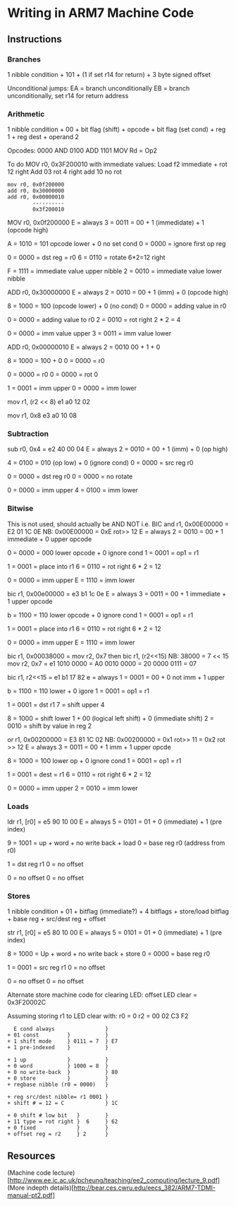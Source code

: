 # Writing in ARM7 Machine Code
## Instructions
### Branches
1 nibble condition + 101 + (1 if set r14 for return) + 3 byte signed offset

Unconditional jumps:
EA = branch unconditionally
EB = branch unconditionally, set r14 for return address

### Arithmetic
1 nibble condition + 00 + bit flag (shift) + opcode + bit flag (set cond) + reg 1 + reg dest + operand 2

Opcodes:
0000 AND
0100 ADD
1101 MOV Rd = Op2

To do MOV r0, 0x3F200010 with immediate values:
Load f2 immediate + rot 12 right
Add 03 rot 4 right
add 10 no rot 

```
mov r0, 0x0f200000
add r0, 0x30000000
add r0, 0x00000010
        ----------
        0x3f200010
```

MOV r0, 0x0f200000
E = always
3 = 0011 = 00 + 1 (immedidate) + 1 (opcode high)

A = 1010 = 101 opcode lower + 0 no set cond
0 = 0000 = ignore first op reg

0 = 0000 = dst reg = r0
6 = 0110 = rotate 6*2=12 right

F = 1111 = immediate value upper nibble
2 = 0010 = immediate value lower nibble

ADD r0, 0x30000000
E = always
2 = 0010 = 00 + 1 (imm) + 0 (opcode high)

8 = 1000 = 100 (opcode lower) + 0 (no cond)
0 = 0000 = adding value in r0

0 = 0000 = adding value to r0
2 = 0010 = rot right 2 * 2 = 4

0 = 0000 = imm value upper
3 = 0011 = imm value lower

ADD r0, 0x00000010
E = always
2 = 0010 00 + 1 + 0

8 = 1000 = 100 + 0
0 = 0000 = r0

0 = 0000 = r0
0 = 0000 = rot 0

1 = 0001 = imm upper
0 = 0000 = imm lower

mov r1, (r2 << 8)
e1 a0 12 02

mov r1, 0x8
e3 a0 10 08

### Subtraction
sub r0, 0x4 = e2 40 00 04
E = always
2 = 0010 = 00 + 1 (imm) + 0 (op high)

4 = 0100 = 010 (op low) + 0 (ignore cond)
0 = 0000 = src reg r0

0 = 0000 = dst reg r0
0 = 0000 = no rotate

0 = 0000 = imm upper
4 = 0100 = imm lower

### Bitwise
This is not used, should actually be AND NOT i.e. BIC
and r1, 0x00E00000 = E2 01 1C 0E
NB: 0x00E00000 = 0xE rot>> 12
E = always
2 = 0010 = 00 + 1 immediate + 0 upper opcode

0 = 0000 = 000 lower opcode + 0 ignore cond
1 = 0001 = op1 = r1

1 = 0001 = place into r1
6 = 0110 = rot right 6 * 2 = 12

0 = 0000 = imm upper
E = 1110 = imm lower

bic r1, 0x00e00000 = e3 b1 1c 0e
E = always
3 = 0011 = 00 + 1 immediate + 1 upper opcode

b = 1100 = 110 lower opcode + 0 ignore cond
1 = 0001 = op1 = r1

1 = 0001 = place into r1
6 = 0110 = rot right 6 * 2 = 12

0 = 0000 = imm upper
E = 1110 = imm lower

bic r1, 0x00038000 = mov r2, 0x7 then bic r1, (r2<<15)
NB: 38000 = 7 << 15
mov r2, 0x7
          = e1
1010 0000 = A0
0010 0000 = 20
0000 0111 = 07

bic r1, r2<<15 = e1 b1 17 82
e = always
1 = 0001 = 00 + 0 not imm + 1 upper

b = 1100 = 110 lower + 0 igore
1 = 0001 = op1 = r1
 
1 = 0001 = dst r1
7 = shift upper 4

8 = 1000 = shift lower 1 + 00 (logical left shift) + 0 (immediate shift)
2 = 0010 = shift by value in reg 2


or r1, 0x00200000 = E3 81 1C 02
NB: 0x00200000 = 0x1 rot>> 11 = 0x2 rot >> 12
E = always
3 = 0011 = 00 + 1 imm + 1 upper opcde

8 = 1000 = 100 lower op + 0 ignore cond
1 = 0001 = op1 = r1

1 = 0001 = dest = r1
6 = 0110 = rot right 6 * 2 = 12

0 = 0000 = imm upper
2 = 0010 = imm lower

### Loads
ldr r1, [r0] = e5 90 10 00
E = always
5 = 0101 = 01 + 0 (immediate) + 1 (pre index)

9 = 1001 = up + word + no write back + load
0 = base reg r0 (address from r0)

1 = dst reg r1
0 = no offset

0 = no offset
0 = no offset

### Stores
1 nibble condition + 01 + bitflag (immediate?) + 4 bitflags + store/load bitflag + base reg + src/dest reg + offset

str r1, [r0] = e5 80 10 00
E = always
5 = 0101 = 01 + 0 (immediate) + 1 (pre index)

8 = 1000 = Up + word + no write back + store
0 = 0000 = base reg r0

1 = 0001 = src reg r1
0 = no offset

0 = no offset
0 = no offset

Alternate store machine code for clearing LED:
offset LED clear = 0x3F20002C

Assuming storing r1 to LED clear with:
r0 = 0
r2 = 00 02 C3 F2

```
  E cond always                }
+ 01 const         }           }
+ 1 shift mode     } 0111 = 7  } E7
+ 1 pre-indexed    }           }

+ 1 up             }           }
+ 0 word           } 1000 = 8  }
+ 0 no write-back  }           } 80
+ 0 store          }           }
+ regbase nibble (r0 = 0000)   }

+ reg src/dest nibble= r1 0001 }
+ shift # = 12 = C             } 1C

+ 0 shift # low bit   }        }
+ 11 type = rot right }  6     } 62
+ 0 fixed             }        }
+ offset reg = r2     } 2      }

```

## Resources
(Machine code lecture)[http://www.ee.ic.ac.uk/pcheung/teaching/ee2_computing/lecture_9.pdf]
(More indepth details)[http://bear.ces.cwru.edu/eecs_382/ARM7-TDMI-manual-pt2.pdf]
